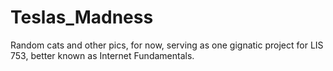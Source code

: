 # Teslas_Madness
Random cats and other pics, for now, serving as one gignatic project for LIS 753, better known as Internet Fundamentals.
